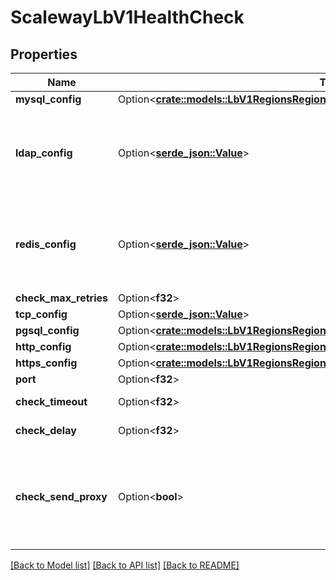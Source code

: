 # ScalewayLbV1HealthCheck

## Properties

Name | Type | Description | Notes
------------ | ------------- | ------------- | -------------
**mysql_config** | Option<[**crate::models::LbV1RegionsRegionLbsLbIdBackendsHealthCheckMysqlConfig**](_lb_v1_regions__region__lbs__lb_id__backends_health_check_mysql_config.md)> |  | [optional]
**ldap_config** | Option<[**serde_json::Value**](.md)> | The response is analyzed to find an LDAPv3 response message | [optional]
**redis_config** | Option<[**serde_json::Value**](.md)> | The response is analyzed to find the +PONG response message | [optional]
**check_max_retries** | Option<**f32**> |  | [optional]
**tcp_config** | Option<[**serde_json::Value**](.md)> |  | [optional]
**pgsql_config** | Option<[**crate::models::LbV1RegionsRegionLbsLbIdBackendsHealthCheckPgsqlConfig**](_lb_v1_regions__region__lbs__lb_id__backends_health_check_pgsql_config.md)> |  | [optional]
**http_config** | Option<[**crate::models::LbV1RegionsRegionLbsLbIdBackendsHealthCheckHttpConfig**](_lb_v1_regions__region__lbs__lb_id__backends_health_check_http_config.md)> |  | [optional]
**https_config** | Option<[**crate::models::LbV1RegionsRegionLbsLbIdBackendsHealthCheckHttpConfig**](_lb_v1_regions__region__lbs__lb_id__backends_health_check_http_config.md)> |  | [optional]
**port** | Option<**f32**> |  | [optional]
**check_timeout** | Option<**f32**> | (in milliseconds) | [optional]
**check_delay** | Option<**f32**> | (in milliseconds) | [optional]
**check_send_proxy** | Option<**bool**> | It defines whether the healthcheck should be done considering the proxy protocol | [optional]

[[Back to Model list]](../README.md#documentation-for-models) [[Back to API list]](../README.md#documentation-for-api-endpoints) [[Back to README]](../README.md)


